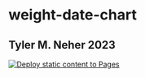 # weight-date-chart

## Tyler M. Neher 2023

[![Deploy static content to Pages](https://github.com/tylermneher/weight-date-chart/actions/workflows/static.yml/badge.svg)](https://github.com/tylermneher/weight-date-chart/actions/workflows/static.yml)
